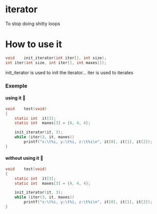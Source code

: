 # iterator
To stop doing shitty loops

# How to use it

```c
void	init_iterator(int iter[], int size);
int	iter(int size, int iter[], int maxes[]);
```
init_iterator is used to init the iterator...
iter is used to iterates

### Exemple

#### using it 🥰

```c
void	test(void)
{
	static int	it[3];
	static int	maxes[3] = {4, 4, 4};

	init_iterator(it, 3);
	while (iter(3, it, maxes))
		printf("x:\t%i, y:\t%i, z:\t%i\n", it[0], it[1], it[2]);
}
```

#### without using it 🤬

```c
void	test(void)
{
	static int	it[3];
	static int	maxes[3] = {4, 4, 4};

	init_iterator(it, 3);
	while (iter(3, it, maxes))
		printf("x:\t%i, y:\t%i, z:\t%i\n", it[0], it[1], it[2]);
}
```
